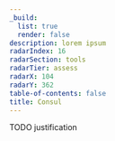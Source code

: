 ```yaml
---
_build:
  list: true
  render: false
description: lorem ipsum
radarIndex: 16
radarSection: tools
radarTier: assess
radarX: 104
radarY: 362
table-of-contents: false
title: Consul
---
```


TODO justification
